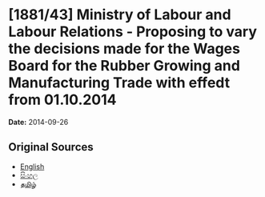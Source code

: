 # [1881/43] Ministry of Labour and Labour Relations - Proposing to vary the decisions made for the Wages Board for the Rubber Growing and Manufacturing Trade with effedt from 01.10.2014

**Date:** 2014-09-26

## Original Sources

- [English](https://documents.gov.lk/view/extra-gazettes/2014/9/1881-43_E.pdf)
- [සිංහල](https://documents.gov.lk/view/extra-gazettes/2014/9/1881-43_S.pdf)
- [தமிழ்](https://documents.gov.lk/view/extra-gazettes/2014/9/1881-43_T.pdf)
